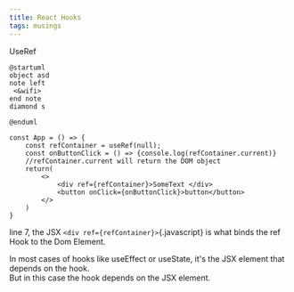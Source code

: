 ```yaml
---
title: React Hooks
tags: musings
---
```


UseRef

```plantuml
@startuml
object asd
note left
 <&wifi>
end note
diamond s

@enduml
```

```{.javascript .numberLines}
const App = () => {
    const refContainer = useRef(null);
    const onButtonClick = () => {console.log(refContainer.current)}
    //refContainer.current will return the DOM object
    return(
        <>
            <div ref={refContainer}>SomeText </div>
            <button onClick={onButtonClick}>button</button>
        </>
    )
}
```
line 7, the JSX `<div ref={refContainer}>`{.javascript} is what binds the ref Hook to the Dom Element.

In most cases of hooks like useEffect or useState, it's the JSX element that depends on the hook.  
But in this case the hook depends on the JSX element.